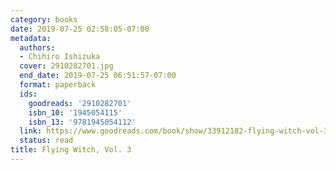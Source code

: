 ```yaml
---
category: books
date: 2019-07-25 02:58:05-07:00
metadata:
  authors:
  - Chihiro Ishizuka
  cover: 2910282701.jpg
  end_date: 2019-07-25 06:51:57-07:00
  format: paperback
  ids:
    goodreads: '2910282701'
    isbn_10: '1945054115'
    isbn_13: '9781945054112'
  link: https://www.goodreads.com/book/show/33912182-flying-witch-vol-3
  status: read
title: Flying Witch, Vol. 3
---
```

